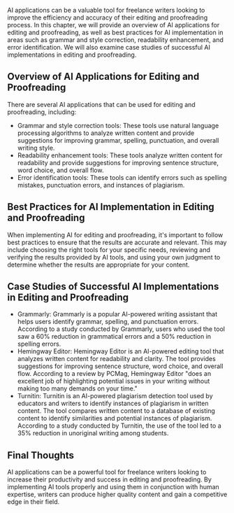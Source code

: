 
AI applications can be a valuable tool for freelance writers looking to improve the efficiency and accuracy of their editing and proofreading process. In this chapter, we will provide an overview of AI applications for editing and proofreading, as well as best practices for AI implementation in areas such as grammar and style correction, readability enhancement, and error identification. We will also examine case studies of successful AI implementations in editing and proofreading.

Overview of AI Applications for Editing and Proofreading
--------------------------------------------------------

There are several AI applications that can be used for editing and proofreading, including:

* Grammar and style correction tools: These tools use natural language processing algorithms to analyze written content and provide suggestions for improving grammar, spelling, punctuation, and overall writing style.
* Readability enhancement tools: These tools analyze written content for readability and provide suggestions for improving sentence structure, word choice, and overall flow.
* Error identification tools: These tools can identify errors such as spelling mistakes, punctuation errors, and instances of plagiarism.

Best Practices for AI Implementation in Editing and Proofreading
----------------------------------------------------------------

When implementing AI for editing and proofreading, it's important to follow best practices to ensure that the results are accurate and relevant. This may include choosing the right tools for your specific needs, reviewing and verifying the results provided by AI tools, and using your own judgment to determine whether the results are appropriate for your content.

Case Studies of Successful AI Implementations in Editing and Proofreading
-------------------------------------------------------------------------

* Grammarly: Grammarly is a popular AI-powered writing assistant that helps users identify grammar, spelling, and punctuation errors. According to a study conducted by Grammarly, users who used the tool saw a 60% reduction in grammatical errors and a 50% reduction in spelling errors.
* Hemingway Editor: Hemingway Editor is an AI-powered editing tool that analyzes written content for readability and clarity. The tool provides suggestions for improving sentence structure, word choice, and overall flow. According to a review by PCMag, Hemingway Editor "does an excellent job of highlighting potential issues in your writing without making too many demands on your time."
* Turnitin: Turnitin is an AI-powered plagiarism detection tool used by educators and writers to identify instances of plagiarism in written content. The tool compares written content to a database of existing content to identify similarities and potential instances of plagiarism. According to a study conducted by Turnitin, the use of the tool led to a 35% reduction in unoriginal writing among students.

Final Thoughts
--------------

AI applications can be a powerful tool for freelance writers looking to increase their productivity and success in editing and proofreading. By implementing AI tools properly and using them in conjunction with human expertise, writers can produce higher quality content and gain a competitive edge in their field.
